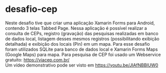 # desafio-cep

Neste desafio tive que criar uma aplicação  Xamarin Forms para Android, contendo 3 telas Tabbed Page.
Nessa aplicação é possível realizar a consulta de CEPs, registro (gravação) das pesquisas realizadas em banco de dados local, listagem desses mesmos registros (possibilitando exibição detalhada) e exibição dos locais (Pin) em um mapa.
Para esse desafio foram utilizados SQLite para banco de dados local e Xamarin Forms Maps (Google Maps) para mapa. Para pesquisa de CEP foi usado um Webservice gratuito: https://viacep.com.br/  
Um vídeo demonstrativo pode ser visto em https://youtu.be/JIAfNBBlUW0
